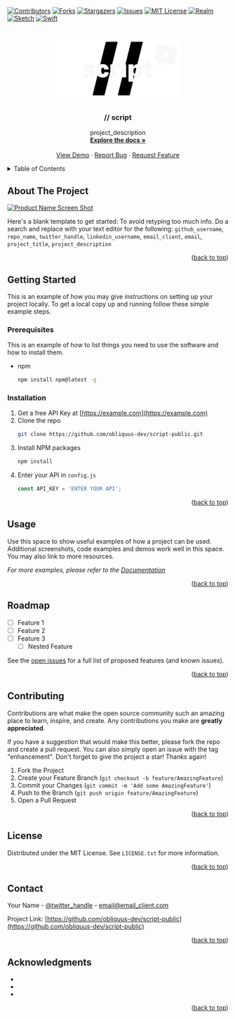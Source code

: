 <!-- Improved compatibility of back to top link: See: https://github.com/obliquus-dev/script-public/pull/73 -->
<a name="readme-top"></a>
<!--
*** Thanks for checking out the Best-README-Template. If you have a suggestion
*** that would make this better, please fork the repo and create a pull request
*** or simply open an issue with the tag "enhancement".
*** Don't forget to give the project a star!
*** Thanks again! Now go create something AMAZING! :D
-->



<!-- PROJECT SHIELDS -->
[![Contributors][contributors-shield]][contributors-url]
[![Forks][forks-shield]][forks-url]
[![Stargazers][stars-shield]][stars-url]
[![Issues][issues-shield]][issues-url]
[![MIT License][license-shield]][license-url]
[![Realm][Realm]][Realm-url]
[![Sketch][Sketch]][Sketch-url]
[![Swift][Swift]][Swift-url]


<!-- PROJECT LOGO -->
<br />
<div align="center">
  <a href="https://github.com/obliquus-dev/script-public">
    <img src="images/logo.png" alt="Logo" height="150">
  </a>

<h3 align="center">// script</h3>

  <p align="center">
    project_description
    <br />
    <a href="https://github.com/obliquus-dev/script-public"><strong>Explore the docs »</strong></a>
    <br />
    <br />
    <a href="https://github.com/obliquus-dev/script-public">View Demo</a>
    ·
    <a href="https://github.com/obliquus-dev/script-public">Report Bug</a>
    ·
    <a href="https://github.com/obliquus-dev/script-public">Request Feature</a>
  </p>
</div>



<!-- TABLE OF CONTENTS -->
<details>
  <summary>Table of Contents</summary>
  <ol>
    <li>
      <a href="#about-the-project">About The Project</a>
      <ul>
        <li><a href="#built-with">Built With</a></li>
      </ul>
    </li>
    <li>
      <a href="#getting-started">Getting Started</a>
      <ul>
        <li><a href="#prerequisites">Prerequisites</a></li>
        <li><a href="#installation">Installation</a></li>
      </ul>
    </li>
    <li><a href="#usage">Usage</a></li>
    <li><a href="#roadmap">Roadmap</a></li>
    <li><a href="#contributing">Contributing</a></li>
    <li><a href="#license">License</a></li>
    <li><a href="#contact">Contact</a></li>
    <li><a href="#acknowledgments">Acknowledgments</a></li>
  </ol>
</details>



<!-- ABOUT THE PROJECT -->
## About The Project

[![Product Name Screen Shot][product-screenshot]](https://example.com)

Here's a blank template to get started: To avoid retyping too much info. Do a search and replace with your text editor for the following: `github_username`, `repo_name`, `twitter_handle`, `linkedin_username`, `email_client`, `email`, `project_title`, `project_description`

<p align="right">(<a href="#readme-top">back to top</a>)</p>



<!-- GETTING STARTED -->
## Getting Started

This is an example of how you may give instructions on setting up your project locally.
To get a local copy up and running follow these simple example steps.

### Prerequisites

This is an example of how to list things you need to use the software and how to install them.
* npm
  ```sh
  npm install npm@latest -g
  ```

### Installation

1. Get a free API Key at [https://example.com](https://example.com)
2. Clone the repo
   ```sh
   git clone https://github.com/obliquus-dev/script-public.git
   ```
3. Install NPM packages
   ```sh
   npm install
   ```
4. Enter your API in `config.js`
   ```js
   const API_KEY = 'ENTER YOUR API';
   ```

<p align="right">(<a href="#readme-top">back to top</a>)</p>



<!-- USAGE EXAMPLES -->
## Usage

Use this space to show useful examples of how a project can be used. Additional screenshots, code examples and demos work well in this space. You may also link to more resources.

_For more examples, please refer to the [Documentation](https://example.com)_

<p align="right">(<a href="#readme-top">back to top</a>)</p>



<!-- ROADMAP -->
## Roadmap

- [ ] Feature 1
- [ ] Feature 2
- [ ] Feature 3
    - [ ] Nested Feature

See the [open issues](https://github.com/obliquus-dev/script-public/issues) for a full list of proposed features (and known issues).

<p align="right">(<a href="#readme-top">back to top</a>)</p>



<!-- CONTRIBUTING -->
## Contributing

Contributions are what make the open source community such an amazing place to learn, inspire, and create. Any contributions you make are **greatly appreciated**.

If you have a suggestion that would make this better, please fork the repo and create a pull request. You can also simply open an issue with the tag "enhancement".
Don't forget to give the project a star! Thanks again!

1. Fork the Project
2. Create your Feature Branch (`git checkout -b feature/AmazingFeature`)
3. Commit your Changes (`git commit -m 'Add some AmazingFeature'`)
4. Push to the Branch (`git push origin feature/AmazingFeature`)
5. Open a Pull Request

<p align="right">(<a href="#readme-top">back to top</a>)</p>



<!-- LICENSE -->
## License

Distributed under the MIT License. See `LICENSE.txt` for more information.

<p align="right">(<a href="#readme-top">back to top</a>)</p>



<!-- CONTACT -->
## Contact

Your Name - [@twitter_handle](https://twitter.com/twitter_handle) - email@email_client.com

Project Link: [https://github.com/obliquus-dev/script-public](https://github.com/obliquus-dev/script-public)

<p align="right">(<a href="#readme-top">back to top</a>)</p>



<!-- ACKNOWLEDGMENTS -->
## Acknowledgments

* []()
* []()
* []()

<p align="right">(<a href="#readme-top">back to top</a>)</p>



<!-- MARKDOWN LINKS & IMAGES -->
[contributors-shield]: https://img.shields.io/github/contributors/obliquus-dev/script-public.svg?style=flat
[contributors-url]: https://github.com/obliquus-dev/script-public/graphs/contributors
[forks-shield]: https://img.shields.io/github/forks/obliquus-dev/script-public.svg?style=flat
[forks-url]: https://github.com/obliquus-dev/script-public/network/members
[stars-shield]: https://img.shields.io/github/stars/obliquus-dev/script-public.svg?style=flat
[stars-url]: https://github.com/obliquus-dev/script-public/stargazers
[issues-shield]: https://img.shields.io/github/issues/obliquus-dev/script-public.svg?style=flat
[issues-url]: https://github.com/obliquus-dev/script-public/issues
[license-shield]: https://img.shields.io/github/license/obliquus-dev/script-public.svg?style=flat
[license-url]: https://github.com/obliquus-dev/script-public/blob/master/LICENSE.txt
[product-screenshot]: images/screenshot.png
[Realm]: https://img.shields.io/badge/Realm-39477F?style=flat&logo=realm&logoColor=white
[Realm-url]: https://realm.io/
[Sketch]: https://img.shields.io/badge/Sketch-FFB387?style=flat&logo=sketch&logoColor=black
[Sketch-url]: https://www.sketch.com/
[Swift]: https://img.shields.io/badge/swift-F54A2A?style=flat&logo=swift&logoColor=white
[Swift-url]: https://www.swift.org/
